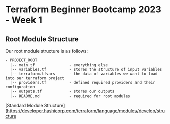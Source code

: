 # Terraform Beginner Bootcamp 2023 - Week 1

## Root Module Structure

Our root module structure is as follows:
```
- PROJECT_ROOT
  |-- main.tf               - everything else
  |-- variables.tf          - stores the structure of input variables
  |-- terraform.tfvars      - the data of variables we want to load into our terraform project
  |-- providers.tf          - defined required providers and their configuration
  |-- outputs.tf            - stores our outputs
  |-- README.md             - required for root modules
```
[Standard Module Structure](https://developer.hashicorp.com/terraform/language/modules/develop/structure
